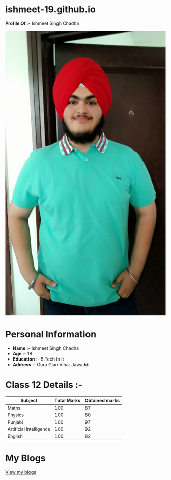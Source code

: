 # ishmeet-19.github.io
**Profile Of** :- Ishmeet Singh Chadha

![Image](images/image1.jpeg)

# Personal Information
- **Name** :- Ishmeet Singh Chadha
- **Age** :- 18
- **Education** :- B.Tech in It
- **Address** :- Guru Gian Vihar Jawaddi

# Class 12 Details :- 

| Subject | Total Marks | Obtained marks |
|---------|-------------|----------------|
| Maths | 100 | 87 |
| Physics | 100 | 80 |
| Punjabi | 100 | 97 |
| Artificial Intelligence | 100 | 92|
| English | 100 | 82 |

# My Blogs 
[View my blogs](https://ishmeet-19.github.io/Blogs/)
